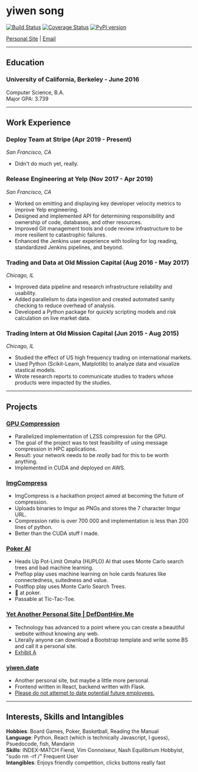 # yiwen song

[![Build Status](https://travis-ci.org/yiwensong/resume.svg?branch=master)](https://travis-ci.org/yiwensong/resume)
[![Coverage Status](https://coveralls.io/repos/github/yiwensong/resume/badge.svg?branch=master)](https://coveralls.io/github/yiwensong/resume?branch=master)
[![PyPI version](https://badge.fury.io/py/md-resume.svg)](https://badge.fury.io/py/md-resume)

[Personal Site](http://yiwensong.com) |
[Email](mailto:songzgy@gmail.com)

---
## Education
### University of California, Berkeley - June 2016

Computer Science, B.A.  
Major GPA: 3.739  

---
## Work Experience
### Deploy Team at Stripe (Apr 2019 - Present)
*San Francisco, CA*

* Didn't do much yet, really.

### Release Engineering at Yelp (Nov 2017 - Apr 2019)
*San Francisco, CA*

* Worked on emitting and displaying key developer velocity metrics to improve Yelp engineering.
* Designed and implemented API for determining responsibility and ownership of code, databases, and other resources.
* Improved Git management tools and code review infrastructure to be more resilient to catastrophic failures.
* Enhanced the Jenkins user experience with tooling for log reading, standardized Jenkins pipelines, and beyond.

### Trading and Data at Old Mission Capital (Aug 2016 - May 2017)
*Chicago, IL*

* Improved data pipeline and research infrastructure reliability and usability.
* Added parallelism to data ingestion and created automated sanity checking to reduce overhead of analysis.
* Developed a Python package for quickly scripting models and risk calculation on live market data.

### Trading Intern at Old Mission Capital (Jun 2015 - Aug 2015)
*Chicago, IL*

* Studied the effect of US high frequency trading on international markets.
* Used Python (Scikit-Learn, Matplotlib) to analyze data and visualize stastical models.
* Wrote research reports to communicate studies to traders whose products were impacted by the studies.

---
## Projects
### [GPU Compression](https://github.com/yiwensong/lzss)

* Parallelized implementation of LZSS compression for the GPU.
* The goal of the project was to test feasibility of using message compression in HPC applications.
* Result: your network needs to be *really* bad for this to be worth anything.
* Implemented in CUDA and deployed on AWS.

### [ImgCompress](https://github.com/yiwensong/imgcompress)

* ImgCompress is a hackathon project aimed at becoming the future of compression.
* Uploads binaries to Imgur as PNGs and stores the 7 character Imgur URL.
* Compression ratio is over 700 000 and implementation is less than 200 lines of python.
* Better than the CUDA stuff I made.

### [Poker AI](https://github.com/yiwensong/huplo)

* Heads Up Pot-Limit Omaha (HUPLO) AI that uses Monte Carlo search trees and bad machine learning.
* Preflop play uses machine learning on hole cards features like connectedness, suitedness and value.
* Postflop play uses Monte Carlo Search Trees.
* 💩 at poker.
* Passable at Tic-Tac-Toe.

### [Yet Another Personal Site | DefDontHire.Me](https://github.com/yiwensong/yiwensong.github.io)

* Technology has advanced to a point where you can create a beautiful website without knowing any web.
* Literally anyone can download a Bootstrap template and write some BS and call it a personal site.
* [Exhibit A](http://yiwensong.com)

### [yiwen.date](https://github.com/yiwensong/yiwen.date)

* Another personal site, but maybe a little more personal.
* Frontend written in React, backend written with Flask.
* [Please do not attempt to date potential future employees.](https://yiwen.date)

---
## Interests, Skills and Intangibles
**Hobbies**: Board Games, Poker, Basketball, Reading the Manual  
**Language**: Python, React (which is technically Javascript, I guess), Psuedocode, fish, Mandarin  
**Skills**: INDEX-MATCH Fiend, Vim Connoiseur, Nash Equilibrium Hobbyist, "sudo rm -rf /" Frequent User  
**Intangibles**: Enjoys friendly competition, clicks buttons really fast  
